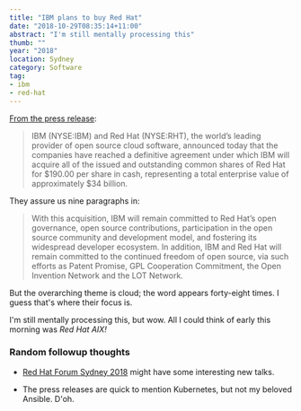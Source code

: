```yaml
---
title: "IBM plans to buy Red Hat"
date: "2018-10-29T08:35:14+11:00"
abstract: "I'm still mentally processing this"
thumb: ""
year: "2018"
location: Sydney
category: Software
tag:
- ibm
- red-hat
---
```

[From the press release]\:

> IBM (NYSE:IBM) and Red Hat (NYSE:RHT), the world’s leading provider of open source cloud software, announced today that the companies have reached a definitive agreement under which IBM will acquire all of the issued and outstanding common shares of Red Hat for $190.00 per share in cash, representing a total enterprise value of approximately $34 billion.

They assure us nine paragraphs in:

> With this acquisition, IBM will remain committed to Red Hat’s open governance, open source contributions, participation in the open source community and development model, and fostering its widespread developer ecosystem. In addition, IBM and Red Hat will remain committed to the continued freedom of open source, via such efforts as Patent Promise, GPL Cooperation Commitment, the Open Invention Network and the LOT Network.

But the overarching theme is cloud; the word appears forty-eight times. I guess that's where their focus is.

I'm still mentally processing this, but wow. All I could think of early this morning was *Red Hat AIX!*

### Random followup thoughts

* [Red Hat Forum Sydney 2018] might have some interesting new talks.

* The press releases are quick to mention Kubernetes, but not my beloved Ansible. D'oh.

[From the press release]: https://www.redhat.com/en/about/press-releases/ibm-acquire-red-hat-completely-changing-cloud-landscape-and-becoming-world%E2%80%99s-1-hybrid-cloud-provider?intcmp=701f2000000RWK2AAO
[Red Hat Forum Sydney 2018]: https://www.redhat.com/en/events/red-hat-forum-sydney-2018


